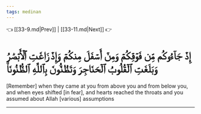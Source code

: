 ```yaml
---
tags: medinan
---
```


👈 [[33-9.md|Prev]] | [[33-11.md|Next]] 👉

# إِذۡ جَآءُوكُم مِّن فَوۡقِكُمۡ وَمِنۡ أَسۡفَلَ مِنكُمۡ وَإِذۡ زَاغَتِ ٱلۡأَبۡصَٰرُ وَبَلَغَتِ ٱلۡقُلُوبُ ٱلۡحَنَاجِرَ وَتَظُنُّونَ بِٱللَّهِ ٱلظُّنُونَا۠

[Remember] when they came at you from above you and from below you, and when eyes shifted [in fear], and hearts reached the throats and you assumed about Allah [various] assumptions

---

